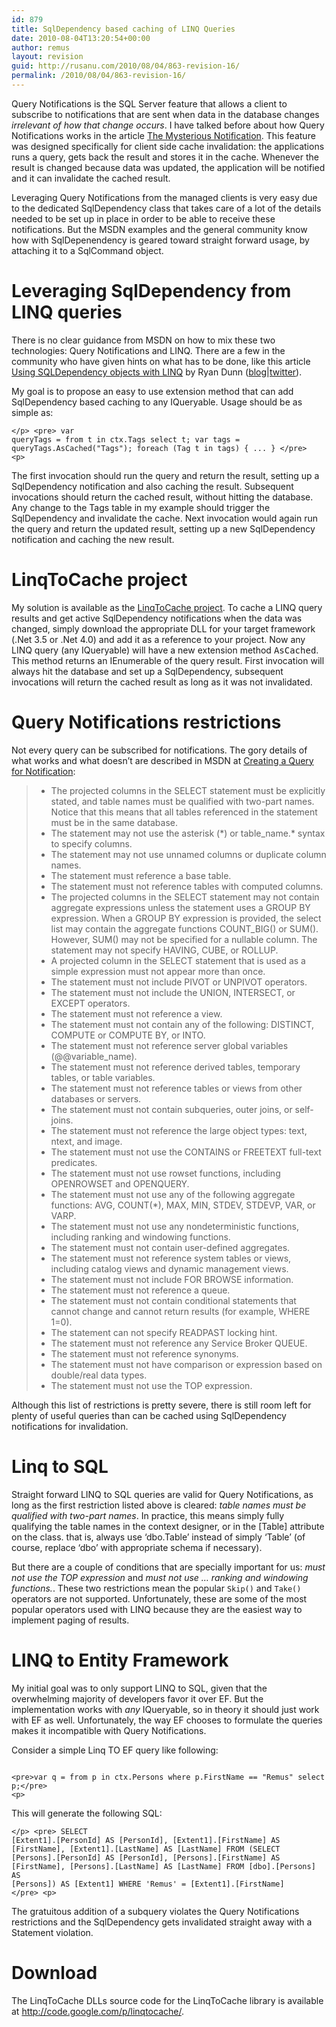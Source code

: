 ```yaml
---
id: 879
title: SqlDependency based caching of LINQ Queries
date: 2010-08-04T13:20:54+00:00
author: remus
layout: revision
guid: http://rusanu.com/2010/08/04/863-revision-16/
permalink: /2010/08/04/863-revision-16/
---
```

Query Notifications is the SQL Server feature that allows a client to subscribe to notifications that are sent when data in the database changes _irrelevant of how that change occurs_. I have talked before about how Query Notifications works in the article [The Mysterious Notification](http://rusanu.com/2006/06/17/the-mysterious-notification/). This feature was designed specifically for client side cache invalidation: the applications runs a query, gets back the result and stores it in the cache. Whenever the result is changed because data was updated, the application will be notified and it can invalidate the cached result.

Leveraging Query Notifications from the managed clients is very easy due to the dedicated SqlDependency class that takes care of a lot of the details needed to be set up in place in order to be able to receive these notifications. But the MSDN examples and the general community know how with SqlDepenendency is geared toward straight forward usage, by attaching it to a SqlCommand object.

# Leveraging SqlDependency from LINQ queries

There is no clear guidance from MSDN on how to mix these two technologies: Query Notifications and LINQ. There are a few in the community who have given hints on what has to be done, like this article [Using SQLDependency objects with LINQ](http://dunnry.com/blog/UsingSQLDependencyObjectsWithLINQ.aspx) by Ryan Dunn ([blog](http://dunnry.com/blog/)|[twitter](http://twitter.com/dunnry)).

My goal is to propose an easy to use extension method that can add SqlDependency based caching to any IQueryable<T>. Usage should be as simple as:

<code class="prettyprint lang-sql">&lt;/p>
&lt;pre>
var queryTags = from t in ctx.Tags select t;
var tags = queryTags.AsCached("Tags");
foreach (Tag t in tags)
{
  ...
}
&lt;/pre>
&lt;p></code>

The first invocation should run the query and return the result, setting up a SqlDependency notification and also caching the result. Subsequent invocations should return the cached result, without hitting the database. Any change to the Tags table in my example should trigger the SqlDependency and invalidate the cache. Next invocation would again run the query and return the updated result, setting up a new SqlDependency notification and caching the new result.

# LinqToCache project

My solution is available as the [LinqToCache project](http://code.google.com/p/linqtocache/). To cache a LINQ query results and get active SqlDependency notifications when the data was changed, simply download the appropriate DLL for your target framework (.Net 3.5 or .Net 4.0) and add it as a reference to your project. Now any LINQ query (any IQueryable) will have a new extension method <tt>AsCached</tt>. This method returns an IEnumerable of the query result. First invocation will always hit the database and set up a SqlDependency, subsequent invocations will return the cached result as long as it was not invalidated.

# Query Notifications restrictions

Not every query can be subscribed for notifications. The gory details of what works and what doesn&#8217;t are described in MSDN at <a href="http://msdn.microsoft.com/en-us/library/ms181122.aspx" target="_blank">Creating a Query for Notification</a>:

>   * The projected columns in the SELECT statement must be explicitly stated, and table names must be qualified with two-part names. Notice that this means that all tables referenced in the statement must be in the same database.
>   * The statement may not use the asterisk (\*) or table_name.\* syntax to specify columns.
>   * The statement may not use unnamed columns or duplicate column names.
>   * The statement must reference a base table.
>   * The statement must not reference tables with computed columns.
>   * The projected columns in the SELECT statement may not contain aggregate expressions unless the statement uses a GROUP BY expression. When a GROUP BY expression is provided, the select list may contain the aggregate functions COUNT_BIG() or SUM(). However, SUM() may not be specified for a nullable column. The statement may not specify HAVING, CUBE, or ROLLUP.
>   * A projected column in the SELECT statement that is used as a simple expression must not appear more than once.
>   * The statement must not include PIVOT or UNPIVOT operators.
>   * The statement must not include the UNION, INTERSECT, or EXCEPT operators.
>   * The statement must not reference a view.
>   * The statement must not contain any of the following: DISTINCT, COMPUTE or COMPUTE BY, or INTO.
>   * The statement must not reference server global variables (@@variable_name).
>   * The statement must not reference derived tables, temporary tables, or table variables.
>   * The statement must not reference tables or views from other databases or servers.
>   * The statement must not contain subqueries, outer joins, or self-joins.
>   * The statement must not reference the large object types: text, ntext, and image.
>   * The statement must not use the CONTAINS or FREETEXT full-text predicates.
>   * The statement must not use rowset functions, including OPENROWSET and OPENQUERY.
>   * The statement must not use any of the following aggregate functions: AVG, COUNT(*), MAX, MIN, STDEV, STDEVP, VAR, or VARP.
>   * The statement must not use any nondeterministic functions, including ranking and windowing functions.
>   * The statement must not contain user-defined aggregates.
>   * The statement must not reference system tables or views, including catalog views and dynamic management views.
>   * The statement must not include FOR BROWSE information.
>   * The statement must not reference a queue.
>   * The statement must not contain conditional statements that cannot change and cannot return results (for example, WHERE 1=0).
>   * The statement can not specify READPAST locking hint.
>   * The statement must not reference any Service Broker QUEUE.
>   * The statement must not reference synonyms.
>   * The statement must not have comparison or expression based on double/real data types.
>   * The statement must not use the TOP expression.

Although this list of restrictions is pretty severe, there is still room left for plenty of useful queries than can be cached using SqlDependency notifications for invalidation.

# Linq to SQL

Straight forward LINQ to SQL queries are valid for Query Notifications, as long as the first restriction listed above is cleared: _table names must be qualified with two-part names_. In practice, this means simply fully qualifying the table names in the context designer, or in the [Table] attribute on the class. that is, always use &#8216;dbo.Table&#8217; instead of simply &#8216;Table&#8217; (of course, replace &#8216;dbo&#8217; with appropriate schema if necessary).

But there are a couple of conditions that are specially important for us: _must not use the TOP expression_ and _must not use &#8230; ranking and windowing functions._. These two restrictions mean the popular <code class="prettyprint lang-sql">Skip()</code> and <code class="prettyprint lang-sql">Take()</code> operators are not supported. Unfortunately, these are some of the most popular operators used with LINQ because they are the easiest way to implement paging of results.

# LINQ to Entity Framework

My initial goal was to only support LINQ to SQL, given that the overwhelming majority of developers favor it over EF. But the implementation works with _any_ IQueryable, so in theory it should just work with EF as well. Unfortunately, the way EF chooses to formulate the queries makes it incompatible with Query Notifications.

Consider a simple Linq TO EF query like following:


<code class="prettyprint lang-sql">
&lt;pre>var q = from p in ctx.Persons where p.FirstName == "Remus" select p;&lt;/pre>
&lt;p></code>

This will generate the following SQL:

<code class="prettyprint lang-sql">&lt;/p>
&lt;pre>
SELECT
[Extent1].[PersonId] AS [PersonId],
[Extent1].[FirstName] AS [FirstName],
[Extent1].[LastName] AS [LastName]
FROM (SELECT
      [Persons].[PersonId] AS [PersonId],
      [Persons].[FirstName] AS [FirstName],
      [Persons].[LastName] AS [LastName]
      FROM [dbo].[Persons] AS [Persons]) AS [Extent1]
WHERE 'Remus' = [Extent1].[FirstName]
&lt;/pre>
&lt;p></code>

The gratuitous addition of a subquery violates the Query Notifications restrictions and the SqlDependency gets invalidated straight away with a Statement violation. 

# Download

The LinqToCache DLLs source code for the LinqToCache library is available at <a href="http://code.google.com/p/linqtocache/" target="_blank">http://code.google.com/p/linqtocache/</a>.